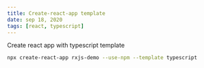 ```yaml
---
title: Create-react-app template
date: sep 18, 2020
tags: [react, typescript]
---
```


Create react app with typescript template

```bash
npx create-react-app rxjs-demo --use-npm --template typescript
```
